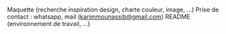 Maquette (recherche inspiration design, charte couleur, image, ...)
Prise de contact : whatsapp, mail (karimmounassib@gmail.com)
README (environnement de travail, ...)
